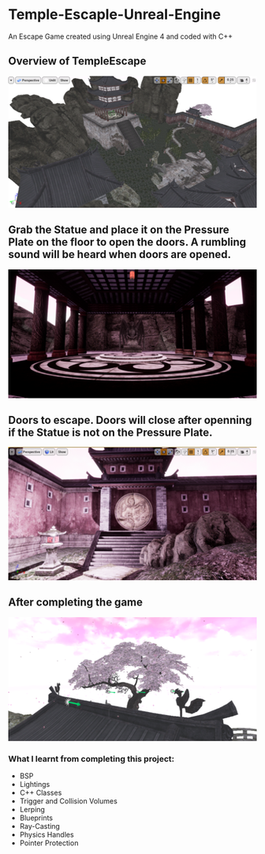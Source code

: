 # Temple-Escaple-Unreal-Engine
An Escape Game created using Unreal Engine 4 and coded with C++

## Overview of TempleEscape
![Overview of TempleEscape](./images/Overview.png)

## Grab the Statue and place it on the Pressure Plate on the floor to open the doors. A rumbling sound will be heard when doors are opened. 
![Statue and Pressure Plate](./images/Statue.png)

## Doors to escape. Doors will close after openning if the Statue is not on the Pressure Plate.
![Doors](./images/Doors.png)

## After completing the game
![Ending](./images/CherryBlossom.png)

### What I learnt from completing this project:
- BSP
- Lightings
- C++ Classes
- Trigger and Collision Volumes
- Lerping
- Blueprints
- Ray-Casting
- Physics Handles
- Pointer Protection
